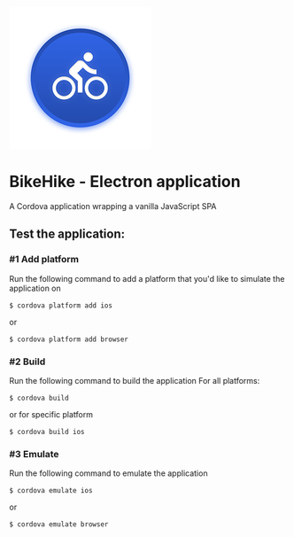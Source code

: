 ![BikeHike Icon](https://github.com/TheFlyingWhale/electron-bikehike/blob/main/build/icon256.png)

# BikeHike - Electron application

A Cordova application wrapping a vanilla JavaScript SPA

## Test the application:

### #1 Add platform

Run the following command to add a platform that you'd like to simulate the application on

```
$ cordova platform add ios
```

or

```
$ cordova platform add browser
```

### #2 Build

Run the following command to build the application
For all platforms:

```
$ cordova build
```

or for specific platform

```
$ cordova build ios
```

### #3 Emulate

Run the following command to emulate the application

```
$ cordova emulate ios
```

or

```
$ cordova emulate browser
```
